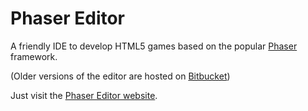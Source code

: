 # Phaser Editor

A friendly IDE to develop HTML5 games based on the popular [Phaser][phaser] framework.

(Older versions of the editor are hosted on [Bitbucket][bitbucket])

Just visit the [Phaser Editor website][pe_website].

[phaser]: https://phaser.io
[bitbucket]: https://bitbucket.org/boniatillo/phasereditor
[bitbucket]: https://bitbucket.org/boniatillo/phasereditor
[pe_website]: http://phasereditor.boniatillo.com